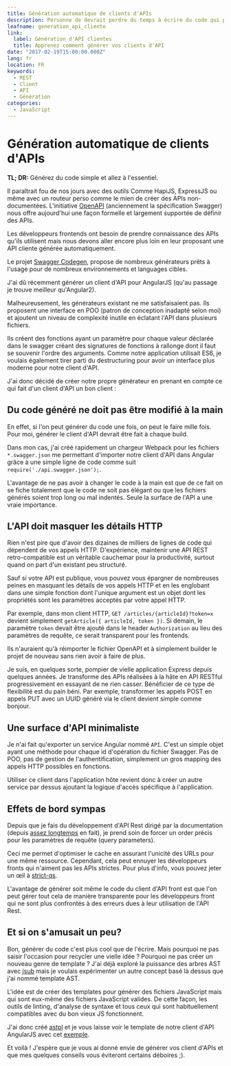 ```yaml
---
title: Génération automatique de clients d'APIs
description: Personne de devrait perdre du temps à écrire du code qui peut être généré automatiquement. Voici comment je m'y prends pour les clients d'APIs.
leafname: generation_api_cliente
link:
  label: Génération d'API clientes
  title: Apprenez comment générer vos clients d'API
date: "2017-02-19T15:00:00.000Z"
lang: fr
location: FR
keywords:
  - REST
  - Client
  - API
  - Génération
categories:
  - JavaScript
---
```


# Génération automatique de clients d'APIs

**TL; DR:** Générez du code simple et allez à l'essentiel.

Il paraîtrait fou de nos jours avec des outils Comme HapiJS, ExpressJS ou même avec un routeur perso comme le mien de créer des APIs non-documentées. L'initiative [OpenAPI](https://www.openapis.org/) (anciennement la spécification Swagger) nous offre aujourd'hui une façon formelle et largement supportée de définir des APIs.

Les développeurs frontends ont besoin de prendre connaissance des APIs qu'ils utilisent mais nous devons aller encore plus loin en leur proposant une API cliente générée automatiquement.

Le projet [Swagger Codegen](https://swagger.io/tools/swagger-codegen/), propose de nombreux générateurs prêts à l'usage pour de nombreux environnements et languages cibles.

J'ai dû récemment générer un client d'API pour AngularJS (qu'au passage je trouve meilleur qu'Angular2).

Malheureusement, les générateurs existant ne me satisfaisaient pas. Ils proposent une interface en POO (patron de conception inadapté selon moi) et ajoutent un niveau de complexité inutile en éclatant l'API dans plusieurs fichiers.

Ils créent des fonctions ayant un paramètre pour chaque valeur déclarée dans le swagger créant des signatures de fonctions à rallonge dont il faut se souvenir l'ordre des arguments. Comme notre application utilisait ES6, je voulais également tirer parti du destructuring pour avoir un interface plus moderne pour notre client d'API.

J'ai donc décidé de créer notre propre générateur en prenant en compte ce qui fait d'un client d'API un bon client :

## Du code généré ne doit pas être modifié à la main

En effet, si l'on peut générer du code une fois, on peut le faire mille fois. Pour moi, générer le client d'API devrait être fait à chaque build.

Dans mon cas, j'ai créé rapidement un chargeur Webpack pour les fichiers `*.swagger.json` me permettant d'importer notre client d'API dans Angular grâce à une simple ligne de code comme suit `require('./api.swagger.json');`.

L'avantage de ne pas avoir à changer le code à la main est que de ce fait on se fiche totalement que le code ne soit pas élégant ou que les fichiers générés soient trop long ou mal indentés. Seule la surface de l'API a une vraie importance.

## L'API doit masquer les détails HTTP

Rien n'est pire que d'avoir des dizaines de milliers de lignes de code qui dépendent de vos appels HTTP. D'expérience, maintenir une API REST retro-compatible est un véritable cauchemar pour la productivité, surtout quand on part d'un existant peu structuré.

Sauf si votre API est publique, vous pouvez vous épargner de nombreuses peines en masquant les détails de vos appels HTTP et en les englobant dans une simple fonction dont l'unique argument est un objet dont les propriétés sont les paramètres acceptés par votre appel HTTP.

Par exemple, dans mon client HTTP, `GET /articles/{articleId}?token=x` devient simplement `getArticle({ articleId, token })`. Si demain, le paramètre `token` devait être ajouté dans le header `Authorization` au lieu des paramètres de requête, ce serait transparent pour les frontends.

Ils n'auraient qu'à réimporter le fichier OpenAPI et à simplement builder le projet de nouveau sans rien avoir à faire de plus.

Je suis, en quelques sorte, pompier de vielle application Express depuis quelques années. Je transforme des APIs réalisées à la hâte en API RESTful progressivement en essayant de ne rien casser. Bénéficier de ce type de flexibilité est du pain béni. Par exemple, transformer les appels POST en appels PUT avec un UUID généré via le client devient simple comme bonjour.

## Une surface d'API minimaliste

Je n'ai fait qu'exporter un service Angular nommé `API`. C'est un simple objet ayant une méthode pour chaque id d'opération du fichier Swagger. Pas de POO, pas de gestion de l'authentification, simplement un gros mapping des appels HTTP possibles en fonctions.

Utiliser ce client dans l'application hôte revient donc à créer un autre service par dessus ajoutant la logique d'accès spécifique à l'application.

## Effets de bord sympas

Depuis que je fais du développement d'API Rest dirigé par la documentation (depuis [assez longtemps](https://github.com/Rest4/Rest4-php/blob/master/php/class.RestAuthDigestDriver.php#L7-L30) en fait), je prend soin de forcer un order précis pour les paramètres de requête (query parameters).

Ceci me permet d'optimiser le cache en assurant l'unicité des URLs pour une même ressource. Cependant, cela peut ennuyer les développeurs fronts qui n'aiment pas les APIs strictes. Pour plus d'info, vous pouvez jeter un œil à [strict-qs](https://github.com/nfroidure/strict-qs).

L'avantage de générer soit même le code du client d'API front est que l'on peut gérer tout cela de manière transparente pour les développeurs front qui ne sont plus confrontés à des erreurs dues à leur utilisation de l'API Rest.

## Et si on s'amusait un peu?

Bon, générer du code c'est plus cool que de l'écrire. Mais pourquoi ne pas saisir l'occasion pour recycler une vielle idée ? Pourquoi ne pas créer un nouveau genre de template ? J'ai déjà exploré la puissance des arbres AST avec [jsub](/en/blog/lets_subset_javascript) mais je voulais expérimenter un autre concept basé là dessus que j'ai nommé template AST.

L'idée est de créer des templates pour générer des fichiers JavaScript mais qui sont eux-même des fichiers JavaScript valides. De cette façon, les outils de linting, d'analyse de syntaxe et tous ceux qui sont habituellement compatibles avec du bon vieux JS fonctionnent.

J'ai donc créé [astpl](https://github.com/nfroidure/asttpl) et je vous laisse voir le template de notre client d'API AngularJS avec cet [exemple](https://github.com/nfroidure/asttpl/blob/master/src/realworld.mocha.js#L82-L131).

Et voilà ! J'espère que je vous ai donné envie de générer vos client d'APIs et que mes quelques conseils vous éviteront certains déboires ;).
